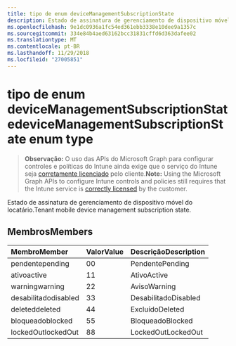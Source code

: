 ```yaml
---
title: tipo de enum deviceManagementSubscriptionState
description: Estado de assinatura de gerenciamento de dispositivo móvel do locatário.
ms.openlocfilehash: 9e1dc0936a1fc54ed361ebb3338e10dee9a1357c
ms.sourcegitcommit: 334e84b4aed63162bcc31831cffd6d363dafee02
ms.translationtype: MT
ms.contentlocale: pt-BR
ms.lasthandoff: 11/29/2018
ms.locfileid: "27005851"
---
```

# <a name="devicemanagementsubscriptionstate-enum-type"></a><span data-ttu-id="3902a-103">tipo de enum deviceManagementSubscriptionState</span><span class="sxs-lookup"><span data-stu-id="3902a-103">deviceManagementSubscriptionState enum type</span></span>

> <span data-ttu-id="3902a-104">**Observação:** O uso das APIs do Microsoft Graph para configurar controles e políticas do Intune ainda exige que o serviço do Intune seja [corretamente licenciado](https://go.microsoft.com/fwlink/?linkid=839381) pelo cliente.</span><span class="sxs-lookup"><span data-stu-id="3902a-104">**Note:** Using the Microsoft Graph APIs to configure Intune controls and policies still requires that the Intune service is [correctly licensed](https://go.microsoft.com/fwlink/?linkid=839381) by the customer.</span></span>

<span data-ttu-id="3902a-105">Estado de assinatura de gerenciamento de dispositivo móvel do locatário.</span><span class="sxs-lookup"><span data-stu-id="3902a-105">Tenant mobile device management subscription state.</span></span>
## <a name="members"></a><span data-ttu-id="3902a-106">Membros</span><span class="sxs-lookup"><span data-stu-id="3902a-106">Members</span></span>
|<span data-ttu-id="3902a-107">Membro</span><span class="sxs-lookup"><span data-stu-id="3902a-107">Member</span></span>|<span data-ttu-id="3902a-108">Valor</span><span class="sxs-lookup"><span data-stu-id="3902a-108">Value</span></span>|<span data-ttu-id="3902a-109">Descrição</span><span class="sxs-lookup"><span data-stu-id="3902a-109">Description</span></span>|
|:---|:---|:---|
|<span data-ttu-id="3902a-110">pendente</span><span class="sxs-lookup"><span data-stu-id="3902a-110">pending</span></span>|<span data-ttu-id="3902a-111">0</span><span class="sxs-lookup"><span data-stu-id="3902a-111">0</span></span>|<span data-ttu-id="3902a-112">Pendente</span><span class="sxs-lookup"><span data-stu-id="3902a-112">Pending</span></span>|
|<span data-ttu-id="3902a-113">ativo</span><span class="sxs-lookup"><span data-stu-id="3902a-113">active</span></span>|<span data-ttu-id="3902a-114">1</span><span class="sxs-lookup"><span data-stu-id="3902a-114">1</span></span>|<span data-ttu-id="3902a-115">Ativo</span><span class="sxs-lookup"><span data-stu-id="3902a-115">Active</span></span>|
|<span data-ttu-id="3902a-116">warning</span><span class="sxs-lookup"><span data-stu-id="3902a-116">warning</span></span>|<span data-ttu-id="3902a-117">2</span><span class="sxs-lookup"><span data-stu-id="3902a-117">2</span></span>|<span data-ttu-id="3902a-118">Aviso</span><span class="sxs-lookup"><span data-stu-id="3902a-118">Warning</span></span>|
|<span data-ttu-id="3902a-119">desabilitado</span><span class="sxs-lookup"><span data-stu-id="3902a-119">disabled</span></span>|<span data-ttu-id="3902a-120">3</span><span class="sxs-lookup"><span data-stu-id="3902a-120">3</span></span>|<span data-ttu-id="3902a-121">Desabilitado</span><span class="sxs-lookup"><span data-stu-id="3902a-121">Disabled</span></span>|
|<span data-ttu-id="3902a-122">deleted</span><span class="sxs-lookup"><span data-stu-id="3902a-122">deleted</span></span>|<span data-ttu-id="3902a-123">4</span><span class="sxs-lookup"><span data-stu-id="3902a-123">4</span></span>|<span data-ttu-id="3902a-124">Excluído</span><span class="sxs-lookup"><span data-stu-id="3902a-124">Deleted</span></span>|
|<span data-ttu-id="3902a-125">bloqueado</span><span class="sxs-lookup"><span data-stu-id="3902a-125">blocked</span></span>|<span data-ttu-id="3902a-126">5</span><span class="sxs-lookup"><span data-stu-id="3902a-126">5</span></span>|<span data-ttu-id="3902a-127">Bloqueado</span><span class="sxs-lookup"><span data-stu-id="3902a-127">Blocked</span></span>|
|<span data-ttu-id="3902a-128">lockedOut</span><span class="sxs-lookup"><span data-stu-id="3902a-128">lockedOut</span></span>|<span data-ttu-id="3902a-129">8</span><span class="sxs-lookup"><span data-stu-id="3902a-129">8</span></span>|<span data-ttu-id="3902a-130">LockedOut</span><span class="sxs-lookup"><span data-stu-id="3902a-130">LockedOut</span></span>|



